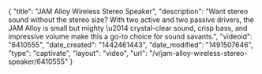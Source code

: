 {
    "title": "JAM Alloy Wireless Stereo Speaker",
    "description": "Want stereo sound without the stereo size? With two active and two passive drivers, the JAM Alloy is small but mighty \u2014 crystal-clear sound, crisp bass, and impressive volume make this a go-to choice for sound savants.",
    "videoid": "6410555",
    "date_created": "1442461443",
    "date_modified": "1491507646",
    "type": "captivate",
    "layout": "video",
    "url": "\/v\/jam-alloy-wireless-stereo-speaker\/6410555"
}